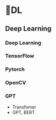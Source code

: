 # 🧙DL

## Deep Learning
### Deep Learning

### TensorFlow

### Pytorch

### OpenCV

### GPT
- Transfomer
- GPT, BERT
